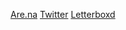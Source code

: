 [Are.na](https://www.are.na/kanisha-williams)
[Twitter](https://twitter.com/kanishakwill)
[Letterboxd](https://letterboxd.com/kanishawilliams/)
